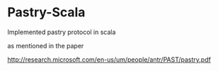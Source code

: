 Pastry-Scala
============
Implemented pastry protocol in scala 

as mentioned in the paper

http://research.microsoft.com/en-us/um/people/antr/PAST/pastry.pdf
